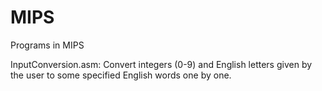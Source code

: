 # MIPS
Programs in MIPS

InputConversion.asm:
Convert integers (0-9) and English letters given by the user to some specified English words one by one.

